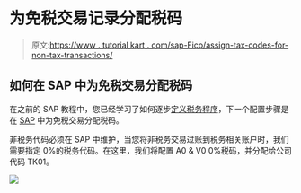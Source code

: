 # 为免税交易记录分配税码

> 原文:[https://www . tutorial kart . com/sap-Fico/assign-tax-codes-for-non-tax-transactions/](https://www.tutorialkart.com/sap-fico/assign-tax-codes-for-non-taxable-transactions/)

## 如何在 SAP 中为免税交易分配税码

在之前的 SAP 教程中，您已经学习了如何逐步[定义税务程序](https://www.tutorialkart.com/sap-fico/how-to-define-tax-procedure-in-sap/)，下一个配置步骤是在 [SAP](https://www.tutorialkart.com/sap/what-is-sap-definition-of-erp-sap-systems/) 中为免税交易分配税码。

非税务代码必须在 SAP 中维护，当您将非税务交易过账到税务相关账户时，我们需要指定 0%的税务代码。在这里，我们将配置 A0 & V0 0%税码，并分配给公司代码 TK01。

[![](../Images/925da31b32d6bc3827932f6c8afb11bb.png)](https://www.tutorialkart.com/)